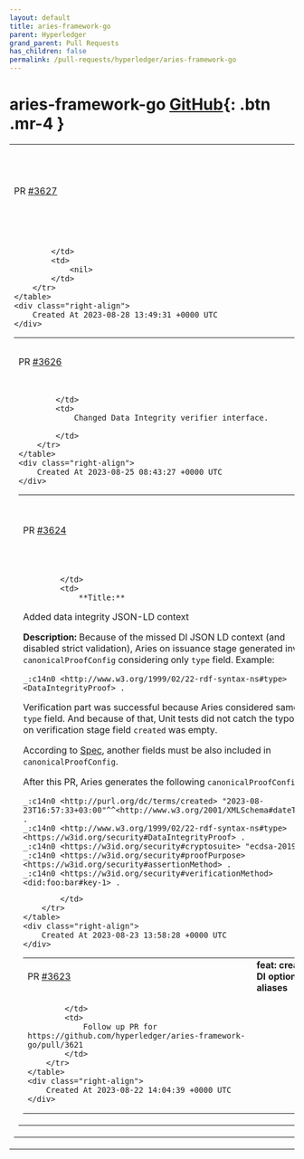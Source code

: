 ```yaml
---
layout: default
title: aries-framework-go
parent: Hyperledger
grand_parent: Pull Requests
has_children: false
permalink: /pull-requests/hyperledger/aries-framework-go
---
```


# aries-framework-go <span class="fs-3 right-align">[GitHub](https://github.com/hyperledger/aries-framework-go){: .btn .mr-4 }</span>


<div>
    <table>
        <tr>
            <td>
                PR <a href="https://github.com/hyperledger/aries-framework-go/pull/3627" class=".btn">#3627</a>
            </td>
            <td>
                <b>
                    fix: data-integrity ecdsa2019 signer uses common signer interface
                </b>
            </td>
        </tr>
        <tr>
            <td>
                
            </td>
            <td>
                <nil>
            </td>
        </tr>
    </table>
    <div class="right-align">
        Created At 2023-08-28 13:49:31 +0000 UTC
    </div>
</div>

<div>
    <table>
        <tr>
            <td>
                PR <a href="https://github.com/hyperledger/aries-framework-go/pull/3626" class=".btn">#3626</a>
            </td>
            <td>
                <b>
                    feat: DI - change verifier interface
                </b>
            </td>
        </tr>
        <tr>
            <td>
                
            </td>
            <td>
                Changed Data Integrity verifier interface.

            </td>
        </tr>
    </table>
    <div class="right-align">
        Created At 2023-08-25 08:43:27 +0000 UTC
    </div>
</div>

<div>
    <table>
        <tr>
            <td>
                PR <a href="https://github.com/hyperledger/aries-framework-go/pull/3624" class=".btn">#3624</a>
            </td>
            <td>
                <b>
                    feat: added data integrity jsonld context
                </b>
            </td>
        </tr>
        <tr>
            <td>
                
            </td>
            <td>
                **Title:**
Added data integrity JSON-LD context

**Description:**
Because of the missed DI JSON LD context (and disabled strict validation), Aries on issuance stage generated invalid `canonicalProofConfig` considering only `type` field.
Example:
```
_:c14n0 <http://www.w3.org/1999/02/22-rdf-syntax-ns#type> <DataIntegrityProof> .
```
Verification part was successful because Aries considered same `type` field. And because of that, Unit tests did not catch the typo that on verification stage field `created` was empty.

According to [Spec](https://www.w3.org/TR/vc-di-ecdsa/#base-proof-configuration-ecdsa-sd-2023), another fields must be also included in `canonicalProofConfig`.

After this PR, Aries generates the following `canonicalProofConfig`:
```
_:c14n0 <http://purl.org/dc/terms/created> "2023-08-23T16:57:33+03:00"^^<http://www.w3.org/2001/XMLSchema#dateTime> .
_:c14n0 <http://www.w3.org/1999/02/22-rdf-syntax-ns#type> <https://w3id.org/security#DataIntegrityProof> .
_:c14n0 <https://w3id.org/security#cryptosuite> "ecdsa-2019" .
_:c14n0 <https://w3id.org/security#proofPurpose> <https://w3id.org/security#assertionMethod> .
_:c14n0 <https://w3id.org/security#verificationMethod> <did:foo:bar#key-1> .
```



            </td>
        </tr>
    </table>
    <div class="right-align">
        Created At 2023-08-23 13:58:28 +0000 UTC
    </div>
</div>

<div>
    <table>
        <tr>
            <td>
                PR <a href="https://github.com/hyperledger/aries-framework-go/pull/3623" class=".btn">#3623</a>
            </td>
            <td>
                <b>
                    feat: create DI options aliases
                </b>
            </td>
        </tr>
        <tr>
            <td>
                
            </td>
            <td>
                Follow up PR for https://github.com/hyperledger/aries-framework-go/pull/3621
            </td>
        </tr>
    </table>
    <div class="right-align">
        Created At 2023-08-22 14:04:39 +0000 UTC
    </div>
</div>


